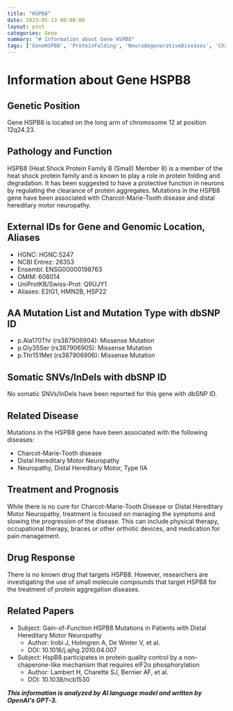 ```yaml
---
title: "HSPB8"
date: 2023-05-13 00:00:00
layout: post
categories: Gene
summary: "# Information about Gene HSPB8"
tags: ['GeneHSPB8', 'ProteinFolding', 'NeurodegenerativeDiseases', 'CharcotMarieToothDisease', 'DistalHereditaryMotorNeuropathy', 'Mutation', 'ProteinAggregation', 'SmallMoleculeCompounds']
---
```


# Information about Gene HSPB8

## Genetic Position
Gene HSPB8 is located on the long arm of chromosome 12 at position 12q24.23.

## Pathology and Function
HSPB8 (Heat Shock Protein Family B (Small) Member 8) is a member of the heat shock protein family and is known to play a role in protein folding and degradation. It has been suggested to have a protective function in neurons by regulating the clearance of protein aggregates. Mutations in the HSPB8 gene have been associated with Charcot-Marie-Tooth disease and distal hereditary motor neuropathy.

## External IDs for Gene and Genomic Location, Aliases
- HGNC: HGNC:5247
- NCBI Entrez: 26353
- Ensembl: ENSG00000198763
- OMIM: 608014
- UniProtKB/Swiss-Prot: Q9UJY1
- Aliases: E2IG1, HMN2B, HSP22

## AA Mutation List and Mutation Type with dbSNP ID
- p.Ala170Thr (rs387906904): Missense Mutation
- p.Gly35Ser (rs387906905): Missense Mutation
- p.Thr151Met (rs387906906): Missense Mutation

## Somatic SNVs/InDels with dbSNP ID
No somatic SNVs/InDels have been reported for this gene with dbSNP ID.

## Related Disease
Mutations in the HSPB8 gene have been associated with the following diseases:
- Charcot-Marie-Tooth disease
- Distal Hereditary Motor Neuropathy
- Neuropathy, Distal Hereditary Motor, Type IIA

## Treatment and Prognosis
While there is no cure for Charcot-Marie-Tooth Disease or Distal Hereditary Motor Neuropathy, treatment is focused on managing the symptoms and slowing the progression of the disease. This can include physical therapy, occupational therapy, braces or other orthotic devices, and medication for pain management.

## Drug Response
There is no known drug that targets HSPB8. However, researchers are investigating the use of small molecule compounds that target HSPB8 for the treatment of protein aggregation diseases.

## Related Papers
- Subject: Gain-of-Function HSPB8 Mutations in Patients with Distal Hereditary Motor Neuropathy
  - Author: Irobi J, Holmgren A, De Winter V, et al.
  - DOI: 10.1016/j.ajhg.2010.04.007
- Subject: HspB8 participates in protein quality control by a non-chaperone-like mechanism that requires eIF2α phosphorylation
  - Author: Lambert H, Charette SJ, Bernier AF, et al.
  - DOI: 10.1038/ncb1530

**_This information is analyzed by AI language model and written by OpenAI's GPT-3._**